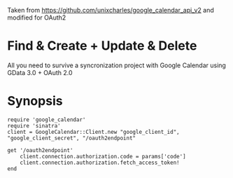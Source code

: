 Taken from https://github.com/unixcharles/google_calendar_api_v2 and modified for OAuth2
# Find & Create + Update & Delete

All you need to survive a syncronization project with Google Calendar using GData 3.0 + OAuth 2.0

# Synopsis

    require 'google_calendar'
    require 'sinatra'
    client = GoogleCalendar::Client.new "google_client_id", "google_client_secret", "/oauth2endpoint"

    get '/oauth2endpoint'
        client.connection.authorization.code = params['code']
        client.connection.authorization.fetch_access_token!
    end